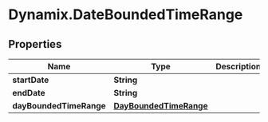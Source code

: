 # Dynamix.DateBoundedTimeRange

## Properties
Name | Type | Description | Notes
------------ | ------------- | ------------- | -------------
**startDate** | **String** |  | [optional] 
**endDate** | **String** |  | [optional] 
**dayBoundedTimeRange** | [**DayBoundedTimeRange**](DayBoundedTimeRange.md) |  | [optional] 


